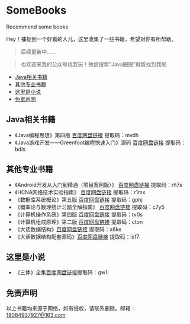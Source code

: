 # SomeBooks
Recommend some books

Hey！捕捉到一个好看的人儿，这里收集了一些书籍，希望对你有所帮助。
>后续更新中……

>也欢迎来我的公众号找我玩！微信搜索“Java圈圈”就能找到我啦


* [Java相关书籍](#java相关书籍)
* [其他专业书籍](#其他专业书籍)
* [这里是小说](#这里是小说)
* [免责声明](#免责声明)


## Java相关书籍
- 《Java编程思想》第四版 [百度网盘链接](https://pan.baidu.com/s/13je_qC7gZ5A79mvEVlKz7Q ) 提取码：mvdh
- 《Java游戏开发——Greenfoot编程快速入门》源码 [百度网盘链接](https://pan.baidu.com/s/1Y4wNi336RS64QyZjshbyRw) 提取码：bdls
## 其他专业书籍
- 《Android开发从入门到精通（项目案例版）》 [百度网盘链接](https://pan.baidu.com/s/1eUYexktNfgpyHTJlQr591Q) 提取码：rh7s
- 《HCNA网络技术实验指南》 [百度网盘链接](https://pan.baidu.com/s/11G2qaY_5V0mDFizTV4IQAg) 提取码：r1mx
- 《数据库系统概论》第五版 [百度网盘链接](https://pan.baidu.com/s/1V4MkcFpiO3qSDJZXaC7B8g) 提取码：gphj
- 《概率论与数理统计习题全解指南》 [百度网盘链接](https://pan.baidu.com/s/18NOPHA-1yz1He_J9C9lCnQ) 提取码：c7y5
- 《计算机操作系统》第四版 [百度网盘链接](https://pan.baidu.com/s/1Ozt5T2oadEZJ9jq-_roWew) 提取码：tv0s
- 《计算机组成原理》第二版 [百度网盘链接](https://pan.baidu.com/s/1XxU_UJjhSpmHYKED6758xA) 提取码：cton
- 《大话数据结构》[百度网盘链接](https://pan.baidu.com/s/17a_bPq96bDytOlXtotGj4Q) 提取码：x6ke 
- 《大话数据结构配套源码》[百度网盘链接](https://pan.baidu.com/s/1vKU3mFU2tNtZ8fTajAEgNg) 提取码：isf7 
## 这里是小说
- 《三体》全集[百度网盘链接](https://pan.baidu.com/s/1iVhZVZG-y9XSzK9PIEsxqg)提取码：gw1i 
## 免责声明
以上书籍均来源于网络，如有侵权，请联系删除。邮箱：18084937927@163.com
